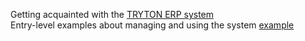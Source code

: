 Getting acquainted with the [TRYTON ERP system](http://www.tryton.org)  
Entry-level examples about managing and using the system 
<a href="http://www.tryton.org" target="_blank">example</a>

